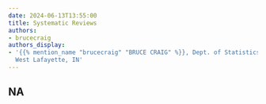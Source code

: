 ```yaml
---
date: 2024-06-13T13:55:00
title: Systematic Reviews
authors:
- brucecraig
authors_display:
- '{{% mention_name "brucecraig" "BRUCE CRAIG" %}}, Dept. of Statistics, Purdue University,
  West Lafayette, IN'
---
```

NA
---
